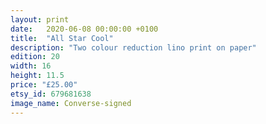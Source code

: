 ```yaml
---
layout: print
date:   2020-06-08 00:00:00 +0100
title:  "All Star Cool"
description: "Two colour reduction lino print on paper"
edition: 20
width: 16
height: 11.5
price: "£25.00"
etsy_id: 679681638
image_name: Converse-signed
---
```

